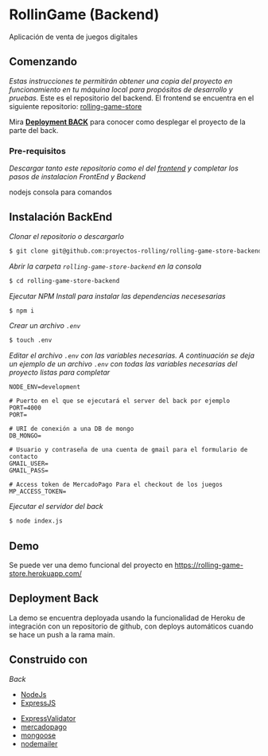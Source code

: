 # RollinGame (Backend)

Aplicación de venta de juegos digitales

## Comenzando

_Estas instrucciones te permitirán obtener una copia del proyecto en funcionamiento en tu máquina local para propósitos de desarrollo y pruebas._ Este es el repositorio del backend. El frontend se encuentra en el siguiente repositorio: [rolling-game-store](https://github.com/proyectos-rolling/rolling-game-store)

Mira [**Deployment BACK**](https://github.com/proyectos-rolling/rolling-game-store-backend#deploymet-back) para conocer como desplegar el proyecto de la parte del back.

### Pre-requisitos

_Descargar tanto este repositorio como el del [frontend](https://github.com/proyectos-rolling/rolling-game-store) y completar los pasos de instalacion FrontEnd y Backend_

nodejs
consola para comandos

## Instalación BackEnd

_Clonar el repositorio o descargarlo_

```bash
$ git clone git@github.com:proyectos-rolling/rolling-game-store-backend.git
```

_Abrir la carpeta `rolling-game-store-backend` en la consola_

```bash
$ cd rolling-game-store-backend
```

_Ejecutar NPM Install para instalar las dependencias necesesarias_

```bash
$ npm i
```

_Crear un archivo `.env`_

```bash
$ touch .env
```

_Editar el archivo `.env` con las variables necesarias. A continuación se deja un ejemplo de un archivo `.env` con todas las variables necesarias del proyecto listas para completar_

```
NODE_ENV=development

# Puerto en el que se ejecutará el server del back por ejemplo PORT=4000
PORT=

# URI de conexión a una DB de mongo
DB_MONGO=

# Usuario y contraseña de una cuenta de gmail para el formulario de contacto
GMAIL_USER=
GMAIL_PASS=

# Access token de MercadoPago Para el checkout de los juegos
MP_ACCESS_TOKEN=
```


_Ejecutar el servidor del back_

```bash
$ node index.js
```

## Demo

Se puede ver una demo funcional del proyecto en https://rolling-game-store.herokuapp.com/

## Deployment Back

La demo se encuentra deployada usando la funcionalidad de Heroku de integración con un repositorio de github, con deploys automáticos cuando se hace un push a la rama main.

## Construido con

_Back_

* [NodeJs](https://nodejs.org/es/)
* [ExpressJS](https://expressjs.com/es/)

- [ExpressValidator](https://express-validator.com/)
- [mercadopago](https://www.mercadopago.com.ar/developers/es/guides/online-payments/checkout-pro/integration)
- [mongoose](https://mongoosejs.com/)
- [nodemailer](https://nodemailer.com/about/)
